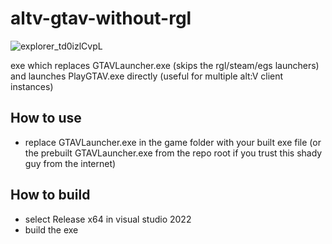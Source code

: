 # altv-gtav-without-rgl

![explorer_td0izlCvpL](https://user-images.githubusercontent.com/54737754/208138368-bdab7fbb-92ef-41c7-95bd-561d3f7ec296.gif)

exe which replaces GTAVLauncher.exe (skips the rgl/steam/egs launchers) and launches PlayGTAV.exe directly (useful for multiple alt:V client instances)

## How to use
* replace GTAVLauncher.exe in the game folder with your built exe file (or the prebuilt GTAVLauncher.exe from the repo root if you trust this shady guy from the internet)

## How to build
* select Release x64 in visual studio 2022
* build the exe
